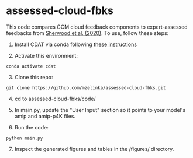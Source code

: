 # assessed-cloud-fbks

This code compares GCM cloud feedback components to expert-assessed feedbacks from [Sherwood et al. (2020)](https://agupubs.onlinelibrary.wiley.com/doi/full/10.1029/2019RG000678). To use, follow these steps:

1. Install CDAT via conda following [these instructions](https://github.com/CDAT/cdat/wiki/install#installing-latest-cdat---821)

2. Activate this environment:
```
conda activate cdat
```
3. Clone this repo:
```
git clone https://github.com/mzelinka/assessed-cloud-fbks.git
```
4. cd to assessed-cloud-fbks/code/

5. In main.py, update the "User Input" section so it points to your model's amip and amip-p4K files.

6. Run the code:
```
python main.py
```
7. Inspect the generated figures and tables in the /figures/ directory.
